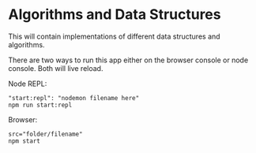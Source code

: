 # Algorithms and Data Structures

This will contain implementations of different data structures and algorithms.

There are two ways to run this app either on the browser console or node console. Both will live reload.

Node REPL:
```
"start:repl": "nodemon filename here"
npm run start:repl
```

Browser:
```
src="folder/filename"
npm start
```
